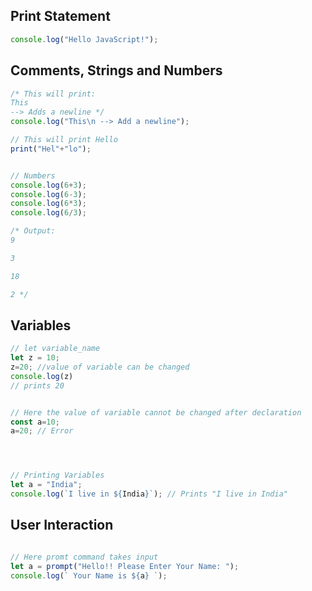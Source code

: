 ##  Print Statement

```javascript
console.log("Hello JavaScript!");
```

## Comments, Strings and Numbers
 ```javascript
 /* This will print:
 This
 --> Adds a newline */
 console.log("This\n --> Add a newline");
 
 // This will print Hello
 print("Hel"+"lo");


// Numbers
console.log(6+3);
console.log(6-3);
console.log(6*3);
console.log(6/3);

/* Output:
9

3

18

2 */

```


## Variables

```javascript
// let variable_name
let z = 10;
z=20; //value of variable can be changed
console.log(z)
// prints 20


// Here the value of variable cannot be changed after declaration
const a=10;
a=20; // Error




// Printing Variables
let a = "India";
console.log(`I live in ${India}`); // Prints "I live in India"
```

## User Interaction

```javascript

// Here promt command takes input
let a = prompt("Hello!! Please Enter Your Name: ");
console.log(` Your Name is ${a} `);

```

